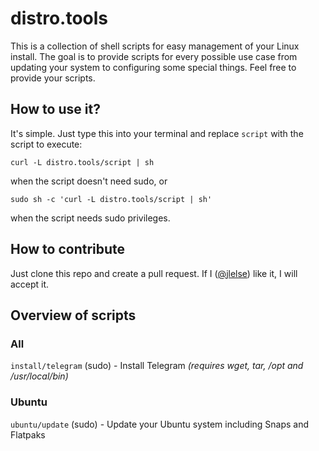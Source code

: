 # distro.tools

This is a collection of shell scripts for easy management of your Linux install. The goal is to provide scripts for every possible use case from updating your system to configuring some special things. Feel free to provide your scripts.

## How to use it?

It's simple. Just type this into your terminal and replace `script` with the script to execute:

    curl -L distro.tools/script | sh

when the script doesn't need sudo, or

    sudo sh -c 'curl -L distro.tools/script | sh'

when the script needs sudo privileges.

## How to contribute

Just clone this repo and create a pull request. If I ([@jlelse](https://github.com/jlelse)) like it, I will accept it.

## Overview of scripts

### All

`install/telegram` (sudo) - Install Telegram *(requires wget, tar, /opt and /usr/local/bin)*

### Ubuntu

`ubuntu/update` (sudo) - Update your Ubuntu system including Snaps and Flatpaks
